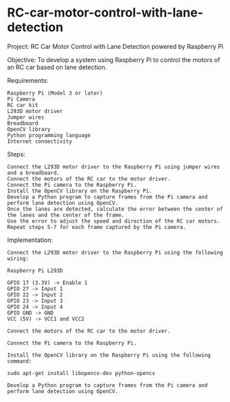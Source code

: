 # RC-car-motor-control-with-lane-detection

Project: RC Car Motor Control with Lane Detection powered by Raspberry Pi

Objective:
To develop a system using Raspberry Pi to control the motors of an RC car based on lane detection.

Requirements:

    Raspberry Pi (Model 3 or later)
    Pi Camera
    RC car kit
    L293D motor driver
    Jumper wires
    Breadboard
    OpenCV library
    Python programming language
    Internet connectivity

Steps:

    Connect the L293D motor driver to the Raspberry Pi using jumper wires and a breadboard.
    Connect the motors of the RC car to the motor driver.
    Connect the Pi camera to the Raspberry Pi.
    Install the OpenCV library on the Raspberry Pi.
    Develop a Python program to capture frames from the Pi camera and perform lane detection using OpenCV.
    Once the lanes are detected, calculate the error between the center of the lanes and the center of the frame.
    Use the error to adjust the speed and direction of the RC car motors.
    Repeat steps 5-7 for each frame captured by the Pi camera.

Implementation:

    Connect the L293D motor driver to the Raspberry Pi using the following wiring:

    Raspberry Pi L293D

    GPIO 17 (3.3V) -> Enable 1
    GPIO 27 -> Input 1
    GPIO 22 -> Input 2
    GPIO 23 -> Input 3
    GPIO 24 -> Input 4
    GPIO GND -> GND
    VCC (5V) -> VCC1 and VCC2

    Connect the motors of the RC car to the motor driver.

    Connect the Pi camera to the Raspberry Pi.

    Install the OpenCV library on the Raspberry Pi using the following command:

    sudo apt-get install libopencv-dev python-opencv

    Develop a Python program to capture frames from the Pi camera and perform lane detection using OpenCV.
